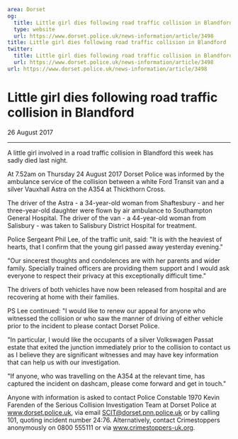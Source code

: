 ```yaml
area: Dorset
og:
  title: Little girl dies following road traffic collision in Blandford
  type: website
  url: https://www.dorset.police.uk/news-information/article/3498
title: Little girl dies following road traffic collision in Blandford |
twitter:
  title: Little girl dies following road traffic collision in Blandford
  url: https://www.dorset.police.uk/news-information/article/3498
url: https://www.dorset.police.uk/news-information/article/3498
```

# Little girl dies following road traffic collision in Blandford

26 August 2017

* * *

A little girl involved in a road traffic collision in Blandford this week has sadly died last night.

At 7.52am on Thursday 24 August 2017 Dorset Police was informed by the ambulance service of the collision between a white Ford Transit van and a silver Vauxhall Astra on the A354 at Thickthorn Cross.

The driver of the Astra - a 34-year-old woman from Shaftesbury - and her three-year-old daughter were flown by air ambulance to Southampton General Hospital. The driver of the van - a 44-year-old woman from Salisbury - was taken to Salisbury District Hospital for treatment.

Police Sergeant Phil Lee, of the traffic unit, said: "It is with the heaviest of hearts, that I confirm that the young girl passed away yesterday evening."

"Our sincerest thoughts and condolences are with her parents and wider family. Specially trained officers are providing them support and I would ask everyone to respect their privacy at this exceptionally difficult time."

The drivers of both vehicles have now been released from hospital and are recovering at home with their families.

PS Lee continued: "I would like to renew our appeal for anyone who witnessed the collision or who saw the manner of driving of either vehicle prior to the incident to please contact Dorset Police.

"In particular, I would like the occupants of a silver Volkswagen Passat estate that exited the junction immediately prior to the collision to contact us as I believe they are significant witnesses and may have key information that can help us with our investigation.

"If anyone, who was travelling on the A354 at the relevant time, has captured the incident on dashcam, please come forward and get in touch."

Anyone with information is asked to contact Police Constable 1970 Kevin Farenden of the Serious Collision Investigation Team at Dorset Police at www.dorset.police.uk, via email SCIT@dorset.pnn.police.uk or by calling 101, quoting incident number 24:76. Alternatively, contact Crimestoppers anonymously on 0800 555111 or via www.crimestoppers-uk.org.
